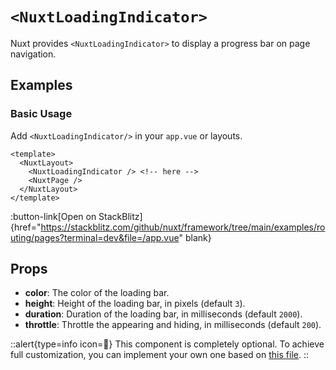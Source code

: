 # `<NuxtLoadingIndicator>`

Nuxt provides `<NuxtLoadingIndicator>` to display a progress bar on page navigation.

## Examples

### Basic Usage

Add `<NuxtLoadingIndicator/>` in your `app.vue` or layouts.

```vue [app.vue]
<template>
  <NuxtLayout>
    <NuxtLoadingIndicator /> <!-- here -->
    <NuxtPage />
  </NuxtLayout>
</template>
```

:button-link[Open on StackBlitz]{href="https://stackblitz.com/github/nuxt/framework/tree/main/examples/routing/pages?terminal=dev&file=/app.vue" blank}

## Props

- **color**: The color of the loading bar.
- **height**: Height of the loading bar, in pixels (default `3`).
- **duration**: Duration of the loading bar, in milliseconds (default `2000`).
- **throttle**: Throttle the appearing and hiding, in milliseconds (default `200`).

::alert{type=info icon=🔎}
This component is completely optional. To achieve full customization, you can implement your own one based on [this file](https://github.com/nuxt/framework/blob/main/packages/nuxt/src/app/components/nuxt-loading-indicator.ts).
::
